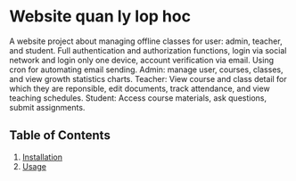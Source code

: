 # Website quan ly lop hoc

A website project about managing offline classes for user: admin, teacher, and student. Full authentication and authorization functions, login via social network and login only one device, account verification via email. Using cron for automating email sending.
Admin: manage user, courses, classes, and view growth statistics charts.
Teacher: View course and class detail for which they are reponsible, edit documents, track attendance, and view teaching schedules.
Student: Access course materials, ask questions, submit assignments.

## Table of Contents

1. [Installation](#installation)
2. [Usage](#usage)
